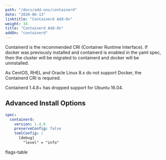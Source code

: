 ```yaml
---
path: "/docs/add-ons/containerd"
date: "2020-06-13"
linktitle: "Containerd Add-On"
weight: 34
title: "Containerd Add-On"
addOn: "containerd"
---
```

Containerd is the recommended CRI (Container Runtime Interface).
If docker was previously installed and containerd is enabled in the yaml spec, then the cluster will be migrated to containerd and docker will be uninstalled.

As CentOS, RHEL and Oracle Linux 8.x do not support Docker, the Containerd CRI is required.

Containerd 1.4.8+ has dropped support for Ubuntu 16.04.

## Advanced Install Options

```yaml
spec:
  containerd:
    version: 1.4.6
    preserveConfig: false
    tomlConfig: |
      [debug]
        "level" = "info"
```

flags-table
